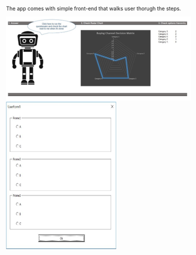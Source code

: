 The app comes with simple front-end that walks user thorugh the steps.

<img src="images/robot.JPG">

<img src="images/user_form.JPG" width="300" height="400">
